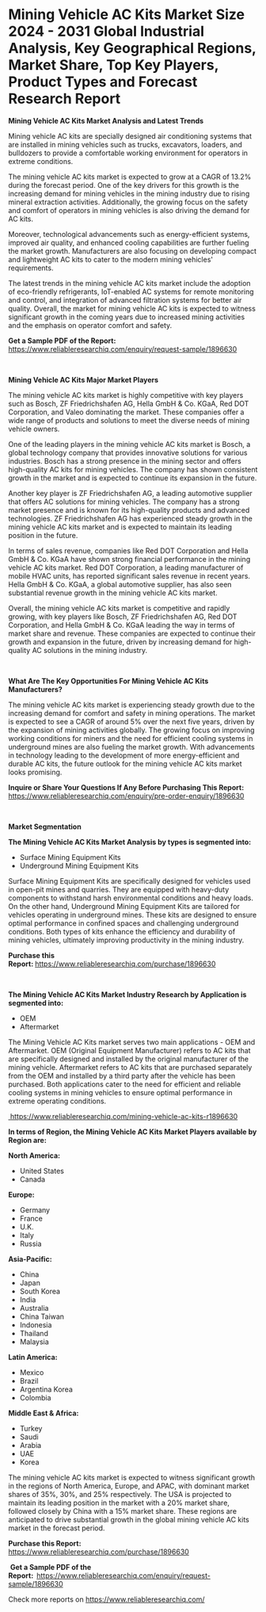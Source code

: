 <p><h1>Mining Vehicle AC Kits Market Size 2024 - 2031 Global Industrial Analysis, Key Geographical Regions, Market Share, Top Key Players, Product Types and Forecast Research Report</h1></p><p><strong>Mining Vehicle AC Kits Market Analysis and Latest Trends</strong></p>
<p><p>Mining vehicle AC kits are specially designed air conditioning systems that are installed in mining vehicles such as trucks, excavators, loaders, and bulldozers to provide a comfortable working environment for operators in extreme conditions.</p><p>The mining vehicle AC kits market is expected to grow at a CAGR of 13.2% during the forecast period. One of the key drivers for this growth is the increasing demand for mining vehicles in the mining industry due to rising mineral extraction activities. Additionally, the growing focus on the safety and comfort of operators in mining vehicles is also driving the demand for AC kits.</p><p>Moreover, technological advancements such as energy-efficient systems, improved air quality, and enhanced cooling capabilities are further fueling the market growth. Manufacturers are also focusing on developing compact and lightweight AC kits to cater to the modern mining vehicles' requirements.</p><p>The latest trends in the mining vehicle AC kits market include the adoption of eco-friendly refrigerants, IoT-enabled AC systems for remote monitoring and control, and integration of advanced filtration systems for better air quality. Overall, the market for mining vehicle AC kits is expected to witness significant growth in the coming years due to increased mining activities and the emphasis on operator comfort and safety.</p></p>
<p><strong>Get a Sample PDF of the Report:&nbsp;</strong> <a href="https://www.reliableresearchiq.com/enquiry/request-sample/1896630">https://www.reliableresearchiq.com/enquiry/request-sample/1896630</a></p>
<p>&nbsp;</p>
<p><strong>Mining Vehicle AC Kits Major Market Players</strong></p>
<p><p>The mining vehicle AC kits market is highly competitive with key players such as Bosch, ZF Friedrichshafen AG, Hella GmbH & Co. KGaA, Red DOT Corporation, and Valeo dominating the market. These companies offer a wide range of products and solutions to meet the diverse needs of mining vehicle owners.</p><p>One of the leading players in the mining vehicle AC kits market is Bosch, a global technology company that provides innovative solutions for various industries. Bosch has a strong presence in the mining sector and offers high-quality AC kits for mining vehicles. The company has shown consistent growth in the market and is expected to continue its expansion in the future.</p><p>Another key player is ZF Friedrichshafen AG, a leading automotive supplier that offers AC solutions for mining vehicles. The company has a strong market presence and is known for its high-quality products and advanced technologies. ZF Friedrichshafen AG has experienced steady growth in the mining vehicle AC kits market and is expected to maintain its leading position in the future.</p><p>In terms of sales revenue, companies like Red DOT Corporation and Hella GmbH & Co. KGaA have shown strong financial performance in the mining vehicle AC kits market. Red DOT Corporation, a leading manufacturer of mobile HVAC units, has reported significant sales revenue in recent years. Hella GmbH & Co. KGaA, a global automotive supplier, has also seen substantial revenue growth in the mining vehicle AC kits market.</p><p>Overall, the mining vehicle AC kits market is competitive and rapidly growing, with key players like Bosch, ZF Friedrichshafen AG, Red DOT Corporation, and Hella GmbH & Co. KGaA leading the way in terms of market share and revenue. These companies are expected to continue their growth and expansion in the future, driven by increasing demand for high-quality AC solutions in the mining industry.</p></p>
<p>&nbsp;</p>
<p><strong>What Are The Key Opportunities For Mining Vehicle AC Kits Manufacturers?</strong></p>
<p><p>The mining vehicle AC kits market is experiencing steady growth due to the increasing demand for comfort and safety in mining operations. The market is expected to see a CAGR of around 5% over the next five years, driven by the expansion of mining activities globally. The growing focus on improving working conditions for miners and the need for efficient cooling systems in underground mines are also fueling the market growth. With advancements in technology leading to the development of more energy-efficient and durable AC kits, the future outlook for the mining vehicle AC kits market looks promising.</p></p>
<p><strong>Inquire or Share Your Questions If Any Before Purchasing This Report:</strong> <a href="https://www.reliableresearchiq.com/enquiry/pre-order-enquiry/1896630">https://www.reliableresearchiq.com/enquiry/pre-order-enquiry/1896630</a></p>
<p>&nbsp;</p>
<p><strong>Market Segmentation</strong></p>
<p><strong>The Mining Vehicle AC Kits Market Analysis by types is segmented into:</strong></p>
<p><ul><li>Surface Mining Equipment Kits</li><li>Underground Mining Equipment Kits</li></ul></p>
<p><p>Surface Mining Equipment Kits are specifically designed for vehicles used in open-pit mines and quarries. They are equipped with heavy-duty components to withstand harsh environmental conditions and heavy loads. On the other hand, Underground Mining Equipment Kits are tailored for vehicles operating in underground mines. These kits are designed to ensure optimal performance in confined spaces and challenging underground conditions. Both types of kits enhance the efficiency and durability of mining vehicles, ultimately improving productivity in the mining industry.</p></p>
<p><strong>Purchase this Report:&nbsp;</strong><a href="https://www.reliableresearchiq.com/purchase/1896630">https://www.reliableresearchiq.com/purchase/1896630</a></p>
<p>&nbsp;</p>
<p><strong>The Mining Vehicle AC Kits Market Industry Research by Application is segmented into:</strong></p>
<p><ul><li>OEM</li><li>Aftermarket</li></ul></p>
<p><p>The Mining Vehicle AC Kits market serves two main applications - OEM and Aftermarket. OEM (Original Equipment Manufacturer) refers to AC kits that are specifically designed and installed by the original manufacturer of the mining vehicle. Aftermarket refers to AC kits that are purchased separately from the OEM and installed by a third party after the vehicle has been purchased. Both applications cater to the need for efficient and reliable cooling systems in mining vehicles to ensure optimal performance in extreme operating conditions.</p></p>
<p><a href="https://www.reliableresearchiq.com/mining-vehicle-ac-kits-r1896630">&nbsp;https://www.reliableresearchiq.com/mining-vehicle-ac-kits-r1896630</a></p>
<p><strong>In terms of Region, the Mining Vehicle AC Kits Market Players available by Region are:</strong></p>
<p>
    <p> <strong> North America: </strong>
        <ul>
            <li>United States</li>
            <li>Canada</li>
        </ul>
        </p> 
    <p> <strong> Europe: </strong>
        <ul>
            <li>Germany</li>
            <li>France</li>
            <li>U.K.</li>
            <li>Italy</li>
            <li>Russia</li>
        </ul>
        </p> 
    <p> <strong> Asia-Pacific: </strong>
        <ul>
            <li>China</li>
            <li>Japan</li>
            <li>South Korea</li>
            <li>India</li>
            <li>Australia</li>
            <li>China Taiwan</li>
            <li>Indonesia</li>
            <li>Thailand</li>
            <li>Malaysia</li>
        </ul>
        </p> 
    <p> <strong> Latin America: </strong>
        <ul>
            <li>Mexico</li>
            <li>Brazil</li>
            <li>Argentina Korea</li>
            <li>Colombia</li>
        </ul>
        </p> 
    <p> <strong> Middle East & Africa: </strong>
        <ul>
            <li>Turkey</li>
            <li>Saudi</li>
            <li>Arabia</li>
            <li>UAE</li>
            <li>Korea</li>
        </ul>
    </p>
    </p>
<p><p>The mining vehicle AC kits market is expected to witness significant growth in the regions of North America, Europe, and APAC, with dominant market shares of 35%, 30%, and 25% respectively. The USA is projected to maintain its leading position in the market with a 20% market share, followed closely by China with a 15% market share. These regions are anticipated to drive substantial growth in the global mining vehicle AC kits market in the forecast period.</p></p>
<p><strong>Purchase this Report: </strong><a href="https://www.reliableresearchiq.com/purchase/1896630">https://www.reliableresearchiq.com/purchase/1896630</a></p>
<p>&nbsp;<strong>Get a Sample PDF of the Report:&nbsp;&nbsp;</strong><a href="https://www.reliableresearchiq.com/enquiry/request-sample/1896630">https://www.reliableresearchiq.com/enquiry/request-sample/1896630</a></p>
<p><strong></strong></p>
<p>Check more reports on <a href="https://www.reliableresearchiq.com/">https://www.reliableresearchiq.com/</a></p>